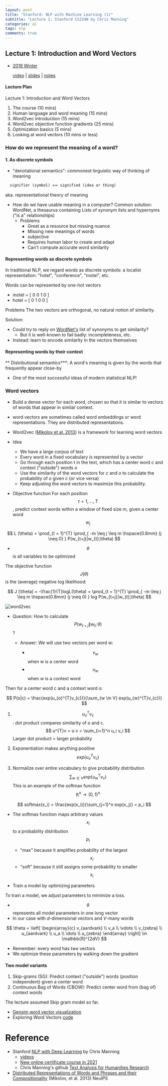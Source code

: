 ```yaml
---
layout: post
title: "Stanford: NLP with Machine Learning (1)"
subtitle: "Lecture 1: Stanford CS224N by Chris Manning"
categories: ai
tags: nlp
comments: true
---
```

<script src="https://cdn.mathjax.org/mathjax/latest/MathJax.js?config=TeX-AMS-MML_HTMLorMML" type="text/javascript"></script>

## Lecture 1: Introduction and Word Vectors
* [2019 Winter](https://web.stanford.edu/class/archive/cs/cs224n/cs224n.1194/)

   [video](https://www.youtube.com/watch?v=8rXD5-xhemo&list=PLoROMvodv4rOhcuXMZkNm7j3fVwBBY42z&index=1)
 | [slides](https://web.stanford.edu/class/archive/cs/cs224n/cs224n.1194/slides/cs224n-2019-lecture01-wordvecs1.pdf)
 | [notes](http://web.stanford.edu/class/cs224n/readings/cs224n-2019-notes01-wordvecs1.pdf)

#### Lecture Plan
Lecture 1: Introduction and Word Vectors
1. The course (10 mins)
2. Human language and word meaning (15 mins)
3. Word2vec introduction (15 mins)
4. Word2vec objective function gradients (25 mins)
5. Optimization basics (5 mins)
6. Looking at word vectors (10 mins or less)

### How do we represent the meaning of a word?

#### 1. As discrete symbols

* "denotational semantics": commonest linguistic way of thinking of meaning

```markdown
  signifier (symbol) ⟺ signified (idea or thing)
```
 aka. representational theory of meaning

* How do we have usable meaning in a computer?
Common solution: WordNet, a thesaurus containing Lists of synonym lists and hypernyms ("is a" relationships)
  * Problems
      * Great as a resource but missing nuance
      * Missing new meanings of words
      * subjective
      * Requires human labor to create and adapt
      * Can't compute accurate word similarity

#### Representing words as discrete symbols

In traditional NLP, we regard words as discrete symbols: a localist representation:
"hotel", "conference", "motel", etc.

Words can be represented by one-hot vectors


- motel = \[ 0 0 1 0 \]
- hotel = \[ 0 1 0 0 \]


Problems
The two vectors are orthogonal, no natural notion of similarity.

Solution:
* Could try to reply on [WordNet's](https://wordnet.princeton.edu/) list of synonyms to get similarity?
   * But it is well-known to fail badly: incompleteness, etc.
* Instead: learn to encode similarity in the vectors themselves

#### Representing words by their context
** Distributional semantics***: A word's meaning is given by the words that
frequently appear close-by

   * One of the most successful ideas of modern statistical NLP!

### Word vectors
* Build a dense vector for each word, chosen so that it is similar to
vectors of words that appear in similar context.
* word vectors are sometimes called word embeddings or word representations.
They are distributed representations.

* Word2vec ([Mikolov et al. 2013](https://papers.nips.cc/paper/2013/file/9aa42b31882ec039965f3c4923ce901b-Paper.pdf))
 is a framework for learning word vectors
* Idea
  * We have a large corpus of text
  * Every word in a fixed vocabulary is represented by a vector
  * Go through each position t in the text, which has a center word _c_ and context ("outside") words _o_
  * Use the similarity of the word vectors for _c_ and _o_ to calculate the probability of _o_ given _c_ (or vice versa)
  * Keep adjusting the word vectors to maximize this probability.

* Objective function
For each position $$ t = 1, ..., T $$, predict context words within a window of fixed size m,
 given a center word $$w_{j}$$

$$
L (\theta) = \prod_{t = 1}^{T} \prod_{ -m \leq j \leq m \hspace{0.8mm} (j \neq 0) } P(w_{t+j}|w_{t};\theta)
$$

* $$\theta$$ is all variables to be optimized


The objective function $$J(\theta)$$ is the (average) negative log likelihood:

$$
J (\theta) = -\frac{1}{T}logL(\theta) =
    \prod_{t = 1}^{T} \prod_{ -m \leq j \leq m \hspace{0.8mm} (j \neq 0) }  log P(w_{t+j}|w_{t};\theta)
$$ 

   ![word2vec]({{site.url}}/assets/images/wordvec_overview.png)

* Question: How to calculate $$ P(w_{t+j} \| w_{t};\theta) $$?
  * Answer: We will use two vectors per word w:
  
    * $$ v_{w} $$ when w is a center word
    * $$ u_{w} $$ when w is a context word
    
Then for a center word c and a context word o:

$$
P(o|c) = \frac{exp(u_{o}^{T}v_{c})}{\sum_{w \in V} exp(u_{w}^{T}v_{c})}
$$

1. $$u_{o}^{T}v_{c}$$: dot product compares similarity of o and c.
  $$ u^{T}v = u v = \sum_{i=1}^n u_i v_i $$
Larger dot product = larger probability

2. Exponentiation makes anything positive
  $$exp(u_{o}^{T}v_{c})$$

3. Normalize over entire vocabulary to give probability distribution
  $$\sum_{w \in V} exp(u_{w}^{T}v_{c})$$
This is an example of the softmax function $$\mathbb{R}^n \rightarrow  (0, 1)^n$$

$$
softmax(x_i) = \frac{exp(x_i)}{\sum_{j=1}^n exp(x_j)} = p_i
$$

* The softmax function maps arbitrary values $$x_i$$
 to a probability distribution $$p_i$$
  * "max" because it amplifies probability of the largest $$x_i$$
  * "soft" because it still assigns some probability to smaller $$x_i$$

* Train a model by optimizing parameters

To train a model, we adjust parameters to minimize a loss.
  * $$\theta$$ represents all model parameters in one long vector
  * In our case with _d_-dimensional vectors and _V_-many words
 
$$
\theta = \left[ \begin{array}{c}
v_{aardvark} \\
v_a \\
\vdots \\
v_{zebra} \\
u_{aardvark} \\
u_a \\
\dots \\
u_{zebra}
\end{array}
\right]
 \in \mathbb{R}^{2dV}
$$

  * Remember: every word has two vectors
  * We optimize these parameters by walking down the gradient

#### Two model variants
1. Skip-grams (SG):
Predict context ("outside") words (position independent) given a center word
2. Continuous Bag of Words (CBOW):
Predict center word from (bag of) context words

The lecture assumed Skip gram model so far.

* [Gensim word vector visualization](http://web.stanford.edu/class/cs224n/materials/Gensim%20word%20vector%20visualization.html)
* Exploring Word Vectors [code](https://github.com/manning/CS224N/blob/master/assignments/hw1/exploring_word_vectors.ipynb)

# Reference
* Stanford [NLP with Deep Learning](http://web.stanford.edu/class/cs224n/index.html#schedule) by Chris Manning
  * [videos](https://online.stanford.edu/artificial-intelligence/free-content?category=All&course=6097)
  * [New online certificate course in 2021](https://online.stanford.edu/courses/xcs224n-natural-language-processing-deep-learning)
  * Chris Manning's github [Text Analysis for Humanities Research](https://github.com/manning/Text-Analysis-for-Humanities-Research/tree/master/01-Intro%20to%20NLTK)
* [Distributed Representations of Words and Phrases
and their Compositionality](https://papers.nips.cc/paper/2013/file/9aa42b31882ec039965f3c4923ce901b-Paper.pdf) (Mikolov, et al. 2013) NeuIPS